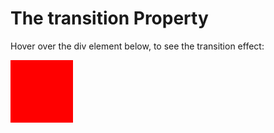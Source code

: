 <!DOCTYPE html>
<html>
<head>
<style> 
div {
  width: 100px;
  height: 100px;
  background: red;
  transition: height 2s;
}

div:hover {
  height: 300px;
}
</style>
</head>
<body>

<h1>The transition Property</h1>

<p>Hover over the div element below, to see the transition effect:</p>
<div></div>

</body>
</html>


